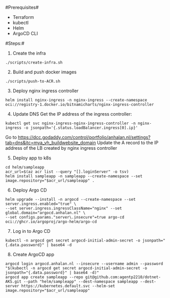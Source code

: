 #Prerequisites#
- Terraform
- kubectl
- Helm
- ArgoCD CLI

#Steps:#
1. Create the infra
``` shell
./scripts/create-infra.sh
```

2. Build and push docker images
``` shell
./scripts/push-to-ACR.sh
```

3. Deploy nginx ingress controller
``` shell
helm install nginx-ingress -n nginx-ingress --create-namespace oci://registry-1.docker.io/bitnamicharts/nginx-ingress-controller
```

4. Update DNS
Get the IP address of the ingress controller:
``` shell
kubectl get svc nginx-ingress-nginx-ingress-controller -n nginx-ingress -o jsonpath='{.status.loadBalancer.ingress[0].ip}'
```
Go to https://dcc.godaddy.com/control/portfolio/anhalan.nl/settings?tab=dns&itc=mya_vh_buildwebsite_domain
Update the A record to the IP address of the LB created by nginx ingress controller

5. Deploy app to k8s
``` shell
cd helm/sampleapp
acr_url=$(az acr list --query "[].loginServer" -o tsv)
helm install sampleapp -n sampleapp --create-namespace --set image.repository="$acr_url/sampleapp" .
```

6. Deploy Argo CD
``` shell
helm upgrade --install -n argocd --create-namespace --set server.ingress.enabled="true" \
--set server.ingress.ingressClassName="nginx" --set global.domain="argocd.anhalan.nl" \
--set configs.params."server\.insecure"=true argo-cd oci://ghcr.io/argoproj/argo-helm/argo-cd
```

7. Log in to Argo CD
``` shell
kubectl -n argocd get secret argocd-initial-admin-secret -o jsonpath="{.data.password}" | base64 -d
```

8. Create ArgoCD app
``` shell
argocd login argocd.anhalan.nl --insecure --username admin --password "$(kubectl -n argocd get secret argocd-initial-admin-secret -o jsonpath="{.data.password}" | base64 -d)"
argocd app create sampleapp --repo git@github.com:agentp2210/dotnet-AKS.git --path "helm/sampleapp" --dest-namespace sampleapp --dest-server https://kubernetes.default.svc --helm-set image.repository="$acr_url/sampleapp"
```